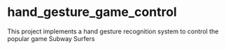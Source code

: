 # hand_gesture_game_control
This project implements a hand gesture recognition system to control the popular game Subway Surfers
